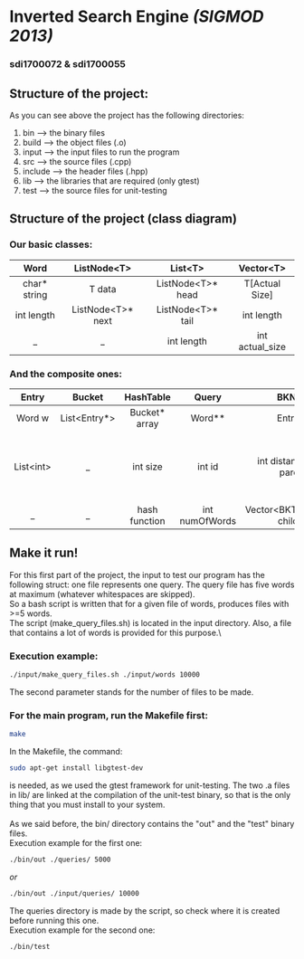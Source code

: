 # **Inverted Search Engine** *(SIGMOD 2013)*
### **sdi1700072** & **sdi1700055**

## Structure of the project:
As you can see above the project has the following directories:
 1) bin        -->   the binary files
 2) build      -->   the object files (.o)
 3) input      -->   the input files to run the program
 4) src        -->   the source files (.cpp)
 5) include    -->   the header files (.hpp)
 6) lib        -->   the libraries that are required (only gtest)
 7) test       -->   the source files for unit-testing

## Structure of the project (class diagram)

### Our basic classes:
Word | ListNode\<T\> | List\<T\> | Vector\<T\>
| :---: | :---: | :---: | :---:
char\* string | T data | ListNode\<T\>\* head | T[Actual Size]
int length | ListNode\<T\>* next | ListNode\<T\>\* tail | int length
_  | _ | int length | int actual_size |

### And the composite ones:
Entry | Bucket | HashTable | Query | BKNode | BKTree | EntryList | Index
| :---: | :---: | :---: | :---: | :---: | :---: | :---: | :---:
Word w | List\<Entry\*\> | Bucket\* array | Word\*\* | Entry\* e | metric | List\<Entry\> list | MatchType
List\<int\> | _ | int size | int id | int distance (from parent) | BKNode\* root | HashTable t | BKTree\*\* trees (multiple trees for manhattan distance)
_ | _ | hash function | int numOfWords | Vector\<BKTreeNode\*\> children | int size | _ | HashTable \*


## Make it run!
For this first part of the project, the input to test our program has the following struct: one file represents one query. The query file
has five words at maximum (whatever whitespaces are skipped).\
So a bash script is written that for a given file of words, produces files with >=5 words.\
The script (make_query_files.sh) is located in the input directory. Also, a file that contains a lot of words is provided for this purpose.\
### Execution example:
```bash
./input/make_query_files.sh ./input/words 10000
```
The second parameter stands for the number of files to be made.

### For the main program, run the Makefile first:
```bash
make
```
In the Makefile, the command:
```bash
sudo apt-get install libgtest-dev
```
is needed, as we used the gtest framework for unit-testing. The two .a files in lib/ are linked at the compilation of the unit-test binary, so that is the only thing that you must install to your system.\
\
As we said before, the bin/ directory contains the "out" and the "test" binary files.\
Execution example for the first one:
```bash
./bin/out ./queries/ 5000
```
*or*
```bash
./bin/out ./input/queries/ 10000
```
The queries directory is made by the script, so check where it is created before running this one.\
Execution example for the second one:
```bash
./bin/test
```

